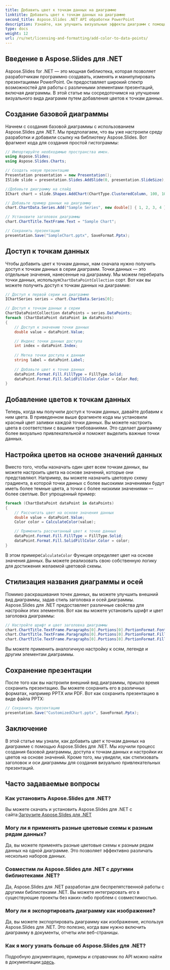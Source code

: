 ```yaml
---
title: Добавить цвет к точкам данных на диаграмме
linktitle: Добавить цвет к точкам данных на диаграмме
second_title: Aspose.Slides .NET API обработки PowerPoint
description: Узнайте, как улучшить визуальные эффекты диаграмм с помощью Aspose.Slides для .NET. Добавьте динамические цвета к точкам данных, чтобы сделать презентации более эффектными.
type: docs
weight: 12
url: /ru/net/licensing-and-formatting/add-color-to-data-points/
---
```


## Введение в Aspose.Slides для .NET

Aspose.Slides for .NET — это мощная библиотека, которая позволяет разработчикам программно создавать, изменять и манипулировать презентациями PowerPoint. Он предоставляет широкий спектр возможностей для работы с различными элементами презентаций, включая диаграммы. В этой статье мы сосредоточимся на улучшении визуального вида диаграмм путем добавления цветов к точкам данных.

## Создание базовой диаграммы

Начнем с создания базовой диаграммы с использованием Aspose.Slides для .NET. Мы предполагаем, что вы уже настроили среду разработки и добавили ссылку на библиотеку Aspose.Slides. Вот фрагмент кода для создания простой гистограммы:

```csharp
// Импортируйте необходимые пространства имен.
using Aspose.Slides;
using Aspose.Slides.Charts;

// Создать новую презентацию
Presentation presentation = new Presentation();
ISlide slide = presentation.Slides.AddSlide(0, presentation.SlideSize);

//Добавьте диаграмму на слайд
IChart chart = slide.Shapes.AddChart(ChartType.ClusteredColumn, 100, 100, 500, 400);

// Добавьте пример данных на диаграмму
chart.ChartData.Series.Add("Sample Series", new double[] { 1, 2, 3, 4 }, new string[] { "A", "B", "C", "D" });

// Установите заголовок диаграммы
chart.ChartTitle.TextFrame.Text = "Sample Chart";

// Сохранить презентацию
presentation.Save("SampleChart.pptx", SaveFormat.Pptx);
```

## Доступ к точкам данных

 Чтобы добавить цвет к точкам данных, нам сначала нужно получить доступ к точкам данных в серии диаграмм. Точки данных — это отдельные значения, нанесенные на диаграмму. Мы можем перебирать точки данных, используя`ChartDataPointCollection` сорт. Вот как вы можете получить доступ к точкам данных на диаграмме:

```csharp
// Доступ к первой серии на диаграмме
IChartSeries series = chart.ChartData.Series[0];

// Доступ к точкам данных в серии
ChartDataPointCollection dataPoints = series.DataPoints;
foreach (ChartDataPoint dataPoint in dataPoints)
{
    // Доступ к значению точки данных
    double value = dataPoint.Value;

    // Индекс точки данных доступа
    int index = dataPoint.Index;
    
    // Метка точки доступа к данным
    string label = dataPoint.Label;
    
    // Добавьте цвет к точке данных
    dataPoint.Format.Fill.FillType = FillType.Solid;
    dataPoint.Format.Fill.SolidFillColor.Color = Color.Red;
}
```

## Добавление цветов к точкам данных

Теперь, когда мы получили доступ к точкам данных, давайте добавим к ним цвета. В приведенном выше фрагменте кода мы установили красный цвет заливки каждой точки данных. Вы можете настроить цвета в соответствии с вашими требованиями. Это сделает диаграмму более визуально привлекательной и поможет выделить важные точки данных.

## Настройка цветов на основе значений данных

Вместо того, чтобы назначать один цвет всем точкам данных, вы можете настроить цвета на основе значений, которые они представляют. Например, вы можете назначить цветовую схему градиента, в которой точки данных с более высокими значениями будут иметь более темные цвета, а точки с более низкими значениями — более светлые. Вот упрощенный пример:

```csharp
foreach (ChartDataPoint dataPoint in dataPoints)
{
    // Рассчитать цвет на основе значения данных
    double value = dataPoint.Value;
    Color color = CalculateColor(value);

    // Применить рассчитанный цвет к точке данных
    dataPoint.Format.Fill.FillType = FillType.Solid;
    dataPoint.Format.Fill.SolidFillColor.Color = color;
}
```

 В этом примере`CalculateColor` Функция определяет цвет на основе значения данных. Вы можете реализовать свою собственную логику для достижения желаемой цветовой схемы.

## Стилизация названия диаграммы и осей

Помимо раскрашивания точек данных, вы можете улучшить внешний вид диаграммы, задав стиль заголовка и осей диаграммы. Aspose.Slides для .NET предоставляет различные свойства для настройки этих элементов. Вот как вы можете установить шрифт и цвет заголовка диаграммы:

```csharp
// Настройте шрифт и цвет заголовка диаграммы
chart.ChartTitle.TextFrame.Paragraphs[0].Portions[0].PortionFormat.FontHeight = 18;
chart.ChartTitle.TextFrame.Paragraphs[0].Portions[0].PortionFormat.FillFormat.FillType = FillType.Solid;
chart.ChartTitle.TextFrame.Paragraphs[0].Portions[0].PortionFormat.FillFormat.SolidFillColor.Color = Color.Blue;
```

Вы можете применить аналогичную настройку к осям, легенде и другим элементам диаграммы.

## Сохранение презентации

После того как вы настроили внешний вид диаграммы, пришло время сохранить презентацию. Вы можете сохранить его в различных форматах, например PPTX или PDF. Вот как сохранить презентацию в виде файла PPTX:

```csharp
// Сохранить презентацию
presentation.Save("CustomizedChart.pptx", SaveFormat.Pptx);
```

## Заключение

В этой статье мы узнали, как добавить цвет к точкам данных на диаграмме с помощью Aspose.Slides для .NET. Мы изучили процесс создания базовой диаграммы, доступа к точкам данных и настройки их цветов на основе значений. Кроме того, мы увидели, как стилизовать заголовок и оси диаграммы для создания визуально привлекательных презентаций.

## Часто задаваемые вопросы

### Как установить Aspose.Slides для .NET?

 Вы можете скачать и установить Aspose.Slides для .NET с сайта:[Загрузите Aspose.Slides для .NET](https://downloads.aspose.com/slides/net)

### Могу ли я применять разные цветовые схемы к разным рядам данных?

Да, вы можете применять разные цветовые схемы к разным рядам данных на одной диаграмме. Это позволяет эффективно различать несколько наборов данных.

### Совместим ли Aspose.Slides для .NET с другими библиотеками .NET?

Да, Aspose.Slides для .NET разработан для беспрепятственной работы с другими библиотеками .NET. Вы можете интегрировать его в существующие проекты без каких-либо проблем с совместимостью.

### Могу ли я экспортировать диаграмму как изображение?

Да, вы можете экспортировать диаграмму как изображение, используя Aspose.Slides для .NET. Это полезно, когда вам нужно включить диаграмму в документы, отчеты или веб-страницы.

### Как я могу узнать больше об Aspose.Slides для .NET?

 Подробную документацию, примеры и справочник по API можно найти в документации:[здесь](https://reference.aspose.com/slides/net/).